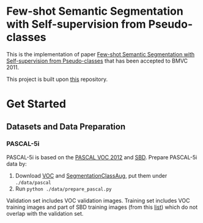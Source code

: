 # Few-shot Semantic Segmentation with Self-supervision from Pseudo-classes

This is the implementation of paper 
[Few-shot Semantic Segmentation with Self-supervision from Pseudo-classes](https://arxiv.org/abs/2110.11742)
that has been accepted to BMVC 2011.

This project is built upon [this](https://github.com/dvlab-research/PFENet) repository.

# Get Started

## Datasets and Data Preparation

### PASCAL-5i

PASCAL-5i is based on the [PASCAL VOC 2012](http://host.robots.ox.ac.uk/pascal/VOC/voc2012/) and 
[SBD](http://home.bharathh.info/pubs/codes/SBD/download.html). Prepare PASCAL-5i data by:

1. Download [VOC](http://host.robots.ox.ac.uk/pascal/VOC/voc2012/VOCtrainval_11-May-2012.tar) and
[SegmentationClassAug](https://drive.google.com/drive/folders/1N00R9m9qe2rKZChZ8N7Hib_HR2HGtXHp),
put them under `./data/pascal`
2. Run `python ./data/prepare_pascal.py`

Validation set includes VOC validation images.
Training set includes VOC training images and part of SBD training images 
(from this [list](http://home.bharathh.info/pubs/codes/SBD/download.html))
which do not overlap with the validation set.
